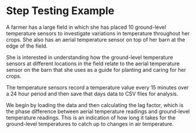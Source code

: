 # Step Testing Example

A farmer has a large field in which she has placed 10 ground-level temperature 
sensors to investigate variations in temperature throughout her crops. She also 
has an aerial temperature sensor on top of her barn at the edge of the field.

She is interested in understanding how the ground-level temperature sensors at 
different locations in the field relate to the aerial temperature sensor on 
the barn that she uses as a guide for planting and caring for her crops.

The temperature sensors record a temperature value every 15 minutes over a 24 
hour period and then save that days data to CSV files for analysis.

We begin by loading the data and then calculating the lag factor, which is the
phase difference between aerial temperature readings and ground-level 
temperature readings. This is an indication of how long it takes for the 
ground-level temperatures to catch up to changes in air temperature.
